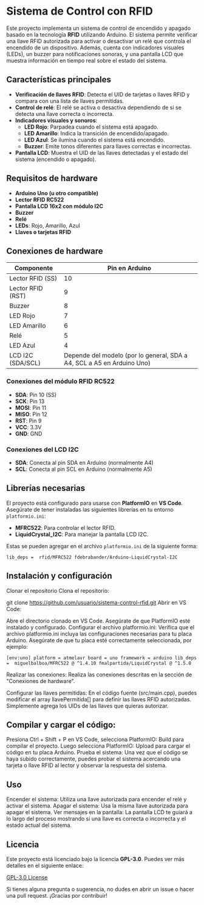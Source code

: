 # Sistema de Control con RFID

Este proyecto implementa un sistema de control de encendido y apagado basado en la tecnología **RFID** utilizando Arduino. El sistema permite verificar una llave RFID autorizada para activar o desactivar un relé que controla el encendido de un dispositivo. Además, cuenta con indicadores visuales (LEDs), un buzzer para notificaciones sonoras, y una pantalla LCD que muestra información en tiempo real sobre el estado del sistema.
  
## Características principales

- **Verificación de llaves RFID**: Detecta el UID de tarjetas o llaves RFID y compara con una lista de llaves permitidas.
- **Control de relé**: El relé se activa o desactiva dependiendo de si se detecta una llave correcta o incorrecta.
- **Indicadores visuales y sonoros**:
  - **LED Rojo**: Parpadea cuando el sistema está apagado.
  - **LED Amarillo**: Indica la transición de encendido/apagado.
  - **LED Azul**: Se ilumina cuando el sistema está encendido.
  - **Buzzer**: Emite tonos diferentes para llaves correctas e incorrectas.
- **Pantalla LCD**: Muestra el UID de las llaves detectadas y el estado del sistema (encendido o apagado).

## Requisitos de hardware

- **Arduino Uno (u otro compatible)**
- **Lector RFID RC522**
- **Pantalla LCD 16x2 con módulo I2C**
- **Buzzer**
- **Relé**
- **LEDs**: Rojo, Amarillo, Azul
- **Llaves o tarjetas RFID**

## Conexiones de hardware

| Componente          | Pin en Arduino |
|---------------------|----------------|
| Lector RFID (SS)     | 10             |
| Lector RFID (RST)    | 9              |
| Buzzer              | 8              |
| LED Rojo            | 7              |
| LED Amarillo        | 6              |
| Relé                | 5              |
| LED Azul            | 4              |
| LCD I2C (SDA/SCL)   | Depende del modelo (por lo general, SDA a A4, SCL a A5 en Arduino Uno) |

### Conexiones del módulo RFID RC522

- **SDA**: Pin 10 (SS)
- **SCK**: Pin 13
- **MOSI**: Pin 11
- **MISO**: Pin 12
- **RST**: Pin 9
- **VCC**: 3.3V
- **GND**: GND

### Conexiones del LCD I2C

- **SDA**: Conecta al pin SDA en Arduino (normalmente A4)
- **SCL**: Conecta al pin SCL en Arduino (normalmente A5)

## Librerías necesarias

El proyecto está configurado para usarse con **PlatformIO** en **VS Code**. Asegúrate de tener instaladas las siguientes librerías en tu entorno `platformio.ini`:

- **MFRC522**: Para controlar el lector RFID.
- **LiquidCrystal_I2C**: Para manejar la pantalla LCD I2C.

Estas se pueden agregar en el archivo `platformio.ini` de la siguiente forma:

`
lib_deps = 
  rfid/MFRC522
  fdebrabander/Arduino-LiquidCrystal-I2C
`

## Instalación y configuración
Clonar el repositorio
Clona el repositorio:

git clone https://github.com/usuario/sistema-control-rfid.git
Abrir en VS Code:

Abre el directorio clonado en VS Code.
Asegúrate de que PlatformIO esté instalado y configurado.
Configurar el archivo platformio.ini: Verifica que el archivo platformio.ini incluya las configuraciones necesarias para tu placa Arduino. Asegúrate de que tu placa esté correctamente seleccionada, por ejemplo:

`[env:uno]
platform = atmelavr
board = uno
framework = arduino
lib_deps = 
    miguelbalboa/MFRC522 @ ^1.4.10
    fmalpartida/LiquidCrystal @ ^1.5.0`

Realizar las conexiones: Realiza las conexiones descritas en la sección de "Conexiones de hardware".

Configurar las llaves permitidas: En el código fuente (src/main.cpp), puedes modificar el array llavePermitida[] para definir las llaves RFID autorizadas. Simplemente agrega los UIDs de las llaves que quieras autorizar.

## Compilar y cargar el código:

Presiona Ctrl + Shift + P en VS Code, selecciona PlatformIO: Build para compilar el proyecto.
Luego selecciona PlatformIO: Upload para cargar el código en tu placa Arduino.
Prueba el sistema: Una vez que el código se haya subido correctamente, puedes probar el sistema acercando una tarjeta o llave RFID al lector y observar la respuesta del sistema.

## Uso
Encender el sistema: Utiliza una llave autorizada para encender el relé y activar el sistema.
Apagar el sistema: Usa la misma llave autorizada para apagar el sistema.
Ver mensajes en la pantalla: La pantalla LCD te guiará a lo largo del proceso mostrando si una llave es correcta o incorrecta y el estado actual del sistema.

## Licencia
Este proyecto está licenciado bajo la licencia **GPL-3.0**. Puedes ver más detalles en el siguiente enlace:

[GPL-3.0 License](https://www.gnu.org/licenses/gpl-3.0.html)

Si tienes alguna pregunta o sugerencia, no dudes en abrir un issue o hacer una pull request. ¡Gracias por contribuir!